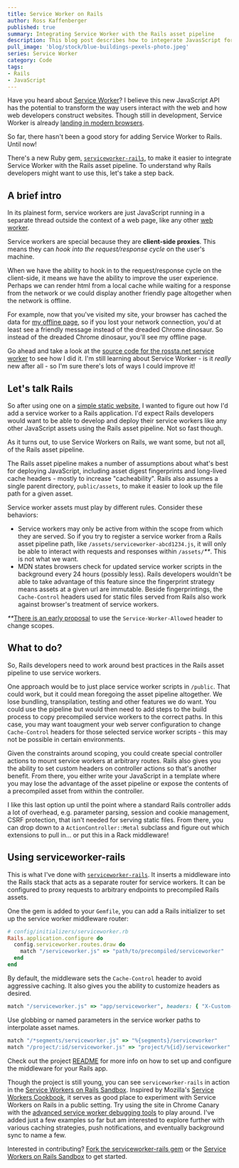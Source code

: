 ```yaml
---
title: Service Worker on Rails
author: Ross Kaffenberger
published: true
summary: Integrating Service Worker with the Rails asset pipeline
description: This blog post describes how to integerate JavasScript for the new Service Worker API into Ruby and Rails applications that uuse Sprockets for the Rails asset pipeline.
pull_image: 'blog/stock/blue-buildings-pexels-photo.jpeg'
series: Service Worker
category: Code
tags:
- Rails
- JavaScript
---
```


Have you heard about [Service
Worker](https://developer.mozilla.org/en-US/docs/Web/API/Web_Workers_API)? I
believe this new JavaScript API has the potential to transform the way users
interact with the web and how web developers construct websites. Though still in
development, Service Worker is already [landing in modern
browsers](https://jakearchibald.github.io/isserviceworkerready/).

So far, there hasn't been a good story for adding Service Worker to Rails. Until
now!

There's a new Ruby gem, [`serviceworker-rails`](https://github.com/rossta/serviceworker-rails), to make it easier to integrate Service Worker with the Rails asset pipeline. To understand why Rails developers might want to use this, let's take a step back.

## A brief intro

In its plainest form, service workers are just JavaScript running in a separate thread outside the context of a web page, like any other [web worker](https://developer.mozilla.org/en-US/docs/Web/API/Web_Workers_API).

Service workers are special because they are **client-side proxies**. This means they can *hook into the request/response cycle* on the user's machine.

When we have the ability to hook in to the request/response cycle on the client-side, it means we have the ability to improve the user experience. Perhaps we can render html from a local cache while waiting for a response from the network or we could display another friendly page altogether when the network is offline.

For example, now that you've visited my site, your browser has cached the data for [my offline page](/offline.html), so if you lost your network connection, you'd at least see a friendly message instead of the dreaded Chrome dinosaur. So instead of the dreaded Chrome dinosaur, you'll see my offline page.

Go ahead and take a look at the [source code for the rossta.net service worker](https://github.com/rossta/rossta.github.com/blob/45b67d326bb1118c9e0743ae74e1a5ca570a5947/source/assets/javascripts/serviceworker.js) to see how I did it. I'm still learning about Service Worker - is it *really* new after all - so I'm sure there's lots of ways I could improve it!

## Let's talk Rails

So after using one on a [simple static website](/blog/adding-serviceworker-to-a-simple-website.html), I wanted to figure out how I'd add a service worker to a Rails application. I'd expect Rails developers would want to be able to develop and deploy their service workers like any other JavaScript assets using the Rails asset pipeline. Not so fast though.

As it turns out, to use Service Workers on Rails, we want some, but not all, of the Rails asset pipeline.

The Rails asset pipeline makes a number of assumptions about what's best for deploying JavaScript, including asset digest fingerprints and long-lived cache headers - mostly to increase "cacheability". Rails also assumes a single parent directory, `public/assets`, to make it easier to look up the file path for a given asset.

Service worker assets must play by different rules. Consider these behaviors:

* Service workers may only be active from within the scope from which they are
served. So if you try to register a service worker from a Rails asset pipeline
path, like `/assets/serviceworker-abcd1234.js`, it will only be able to interact
with requests and responses within `/assets/`<em>**</em>. This is not what we want.
* MDN states browsers check for updated service worker scripts in the background
every 24 hours (possibly less). Rails developers wouldn't be able to take
advantage of this feature since the fingerprint strategy means assets at a given
url are immutable. Beside fingerprintings, the `Cache-Control` headers used for
static files served from Rails also work against browser's treatment of service
workers.

<em>**</em>[There is an early proposal](https://slightlyoff.github.io/ServiceWorker/spec/service_worker/#service-worker-allowed) to use the `Service-Worker-Allowed` header to change scopes.

## What to do?

So, Rails developers need to work around best practices in the Rails asset pipeline to use service workers.

One approach would be to just place service worker scripts in `/public`. That
could work, but it could mean foregoing the asset pipeline altogether. We lose
bundling, transpilation, testing and other features we do want. You could use
the pipeline but would then need to add steps to the build process to copy
precompiled service workers to the correct paths. In this case, you may want toaugment your
web server configuration to change `Cache-Control` headers for those selected service worker scripts - this may not be possible in certain environments.

Given the constraints around scoping, you could create
special controller actions to mount service workers at arbitrary routes. Rails
also gives you the ability to set custom headers on controller actions so that's
another benefit. From there, you either write your JavaScript in a template where you may lose the advantage of the asset pipeline or
expose the contents of a precompiled asset from within the controller.

I like this last option up until the point where a standard Rails controller
adds a lot of overhead, e.g. parameter parsing, session and cookie management, CSRF
protection, that isn't needed for serving static files. From there, you can drop
down to a `ActionController::Metal` subclass and figure out which extensions to
pull in... or put this in a Rack middleware!

## Using serviceworker-rails

This is what I've done with [`serviceworker-rails`](https://github.com/rossta/serviceworker-rails). It inserts a middleware into the Rails stack that acts as a separate router for service workers. It can be configured to proxy requests to arbitrary endpoints to precompiled Rails assets.

One the gem is added to your `Gemfile`, you can add a Rails initializer to set
up the service worker middleware router:

```ruby
# config/initializers/serviceworker.rb
Rails.application.configure do
  config.serviceworker.routes.draw do
    match "/serviceworker.js" => "path/to/precompiled/serviceworker"
  end
end
```

By default, the middleware sets the `Cache-Control` header to avoid aggressive caching. It also gives you the ability to customize headers as desired.

```ruby
match "/serviceworker.js" => "app/serviceworker", headers: { "X-Custom-Header" => "foobar" }
```

Use globbing or named parameters in the service worker paths to interpolate
asset names.

```ruby
match "/*segments/serviceworker.js" => "%{segments}/serviceworker"
match "/project/:id/serviceworker.js" => "project/%{id}/serviceworker"
```

Check out the project [README](https://github.com/rossta/serviceworker-rails#serviceworkerrails) for more info on how to set up and configure the middleware for your Rails app.

Though the project is still young, you can see `serviceworker-rails` in action in the [Service Workers on Rails Sandbox](https://serviceworker-rails.herokuapp.com/). Inspired by Mozilla's [Service Workers Cookbook](https://serviceworke.rs/), it serves as good place to experiment with Service Workers on Rails in a public setting. Try using the site in Chrome Canary with the [advanced service worker debugging tools](https://www.chromium.org/blink/serviceworker/service-worker-faq) to play around. I've added just a few examples so far but am interested to explore further with various caching strategies, push notifications, and eventually background sync to name a few.

Interested in contributing? [Fork the serviceworker-rails gem](https://github.com/rossta/serviceworker-rails) or the [Service Workers on Rails Sandbox](https://github.com/rossta/serviceworker-rails-sandbox) to get started.
